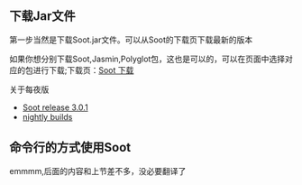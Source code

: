 ## 下载Jar文件
第一步当然是下载Soot.jar文件。可以从Soot的下载页下载最新的版本

如果你想分别下载Soot,Jasmin,Polyglot包，这也是可以的，可以在页面中选择对应的包进行下载;下载页：[Soot 下载](https://www.sable.mcgill.ca/soot/soot_download.html)

关于每夜版

  - [Soot release 3.0.1](https://soot-build.cs.upb.de/public/origin/master/soot/soot-master/3.0.1/build/)
  - [nightly builds](https://soot-build.cs.upb.de/public/origin/develop/soot/soot-develop/build/)

## 命令行的方式使用Soot
emmmm,后面的内容和上节差不多，没必要翻译了
